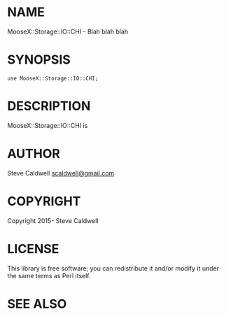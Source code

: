# NAME

MooseX::Storage::IO::CHI - Blah blah blah

# SYNOPSIS

    use MooseX::Storage::IO::CHI;

# DESCRIPTION

MooseX::Storage::IO::CHI is

# AUTHOR

Steve Caldwell <scaldwell@gmail.com>

# COPYRIGHT

Copyright 2015- Steve Caldwell

# LICENSE

This library is free software; you can redistribute it and/or modify
it under the same terms as Perl itself.

# SEE ALSO
